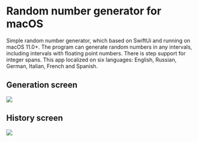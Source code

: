 # Random number generator for macOS
Simple random number generator, which based on SwiftUi and running on macOS 11.0+.
The program can generate random numbers in any intervals, including intervals with floating point numbers. 
There is step support for integer spans.
This app localized on six languages: English, Russian, German, Italian, French and Spanish.
## Generation screen
<img src="https://i.imgur.com/RqRybK4.jpeg">

## History screen
<img src="https://i.imgur.com/N8g2fPM.jpeg">
